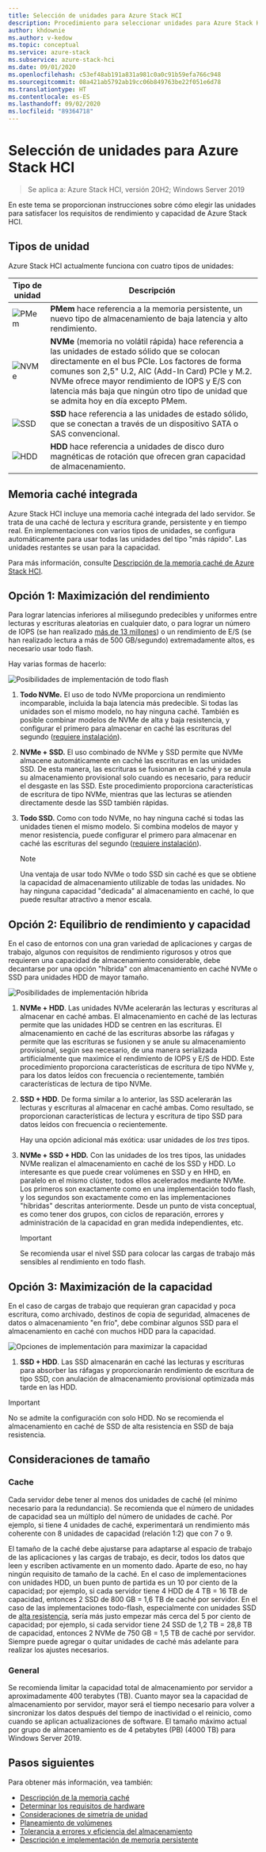 ```yaml
---
title: Selección de unidades para Azure Stack HCI
description: Procedimiento para seleccionar unidades para Azure Stack HCI.
author: khdownie
ms.author: v-kedow
ms.topic: conceptual
ms.service: azure-stack
ms.subservice: azure-stack-hci
ms.date: 09/01/2020
ms.openlocfilehash: c53ef48ab191a831a981c0a0c91b59efa766c948
ms.sourcegitcommit: 08a421ab5792ab19cc06b849763be22f051e6d78
ms.translationtype: HT
ms.contentlocale: es-ES
ms.lasthandoff: 09/02/2020
ms.locfileid: "89364718"
---
```

# <a name="choose-drives-for-azure-stack-hci"></a>Selección de unidades para Azure Stack HCI

> Se aplica a: Azure Stack HCI, versión 20H2; Windows Server 2019

En este tema se proporcionan instrucciones sobre cómo elegir las unidades para satisfacer los requisitos de rendimiento y capacidad de Azure Stack HCI.

## <a name="drive-types"></a>Tipos de unidad

Azure Stack HCI actualmente funciona con cuatro tipos de unidades:

| Tipo de unidad | Descripción |
|----------------------|--------------------------|
|![PMem](media/choose-drives/pmem-100px.png)|**PMem** hace referencia a la memoria persistente, un nuevo tipo de almacenamiento de baja latencia y alto rendimiento.|
|![NVMe](media/choose-drives/NVMe-100-px.png)|**NVMe** (memoria no volátil rápida) hace referencia a las unidades de estado sólido que se colocan directamente en el bus PCIe. Los factores de forma comunes son 2,5" U.2, AIC (Add-In Card) PCIe y M.2. NVMe ofrece mayor rendimiento de IOPS y E/S con latencia más baja que ningún otro tipo de unidad que se admita hoy en día excepto PMem.|
|![SSD](media/choose-drives/SSD-100-px.png)|**SSD** hace referencia a las unidades de estado sólido, que se conectan a través de un dispositivo SATA o SAS convencional.|
|![HDD](media/choose-drives/HDD-100-px.png)|**HDD** hace referencia a unidades de disco duro magnéticas de rotación que ofrecen gran capacidad de almacenamiento.|

## <a name="built-in-cache"></a>Memoria caché integrada

Azure Stack HCI incluye una memoria caché integrada del lado servidor. Se trata de una caché de lectura y escritura grande, persistente y en tiempo real. En implementaciones con varios tipos de unidades, se configura automáticamente para usar todas las unidades del tipo "más rápido". Las unidades restantes se usan para la capacidad.

Para más información, consulte [Descripción de la memoria caché de Azure Stack HCI](cache.md).

## <a name="option-1--maximizing-performance"></a>Opción 1: Maximización del rendimiento

Para lograr latencias inferiores al milisegundo predecibles y uniformes entre lecturas y escrituras aleatorias en cualquier dato, o para lograr un número de IOPS (se han realizado [más de 13 millones](https://techcommunity.microsoft.com/t5/storage-at-microsoft/the-new-hci-industry-record-13-7-million-iops-with-windows/ba-p/428314)) o un rendimiento de E/S (se han realizado lectura a más de 500 GB/segundo) extremadamente altos, es necesario usar todo flash.

Hay varias formas de hacerlo:

![Posibilidades de implementación de todo flash](media/choose-drives/All-Flash-Deployment-Possibilities.png)

1. **Todo NVMe.** El uso de todo NVMe proporciona un rendimiento incomparable, incluida la baja latencia más predecible. Si todas las unidades son el mismo modelo, no hay ninguna caché. También es posible combinar modelos de NVMe de alta y baja resistencia, y configurar el primero para almacenar en caché las escrituras del segundo ([requiere instalación](/windows-server/storage/storage-spaces/understand-the-cache#manual-configuration)).

2. **NVMe + SSD.** El uso combinado de NVMe y SSD permite que NVMe almacene automáticamente en caché las escrituras en las unidades SSD. De esta manera, las escrituras se fusionan en la caché y se anula su almacenamiento provisional solo cuando es necesario, para reducir el desgaste en las SSD. Este procedimiento proporciona características de escritura de tipo NVMe, mientras que las lecturas se atienden directamente desde las SSD también rápidas.

3. **Todo SSD.** Como con todo NVMe, no hay ninguna caché si todas las unidades tienen el mismo modelo. Si combina modelos de mayor y menor resistencia, puede configurar el primero para almacenar en caché las escrituras del segundo ([requiere instalación](/windows-server/storage/storage-spaces/understand-the-cache#manual-configuration)).

   >[!NOTE]
   > Una ventaja de usar todo NVMe o todo SSD sin caché es que se obtiene la capacidad de almacenamiento utilizable de todas las unidades. No hay ninguna capacidad "dedicada" al almacenamiento en caché, lo que puede resultar atractivo a menor escala.

## <a name="option-2--balancing-performance-and-capacity"></a>Opción 2: Equilibrio de rendimiento y capacidad

En el caso de entornos con una gran variedad de aplicaciones y cargas de trabajo, algunos con requisitos de rendimiento rigurosos y otros que requieren una capacidad de almacenamiento considerable, debe decantarse por una opción "híbrida" con almacenamiento en caché NVMe o SSD para unidades HDD de mayor tamaño.

![Posibilidades de implementación híbrida](media/choose-drives/Hybrid-Deployment-Possibilities.png)

1. **NVMe + HDD**. Las unidades NVMe acelerarán las lecturas y escrituras al almacenar en caché ambas. El almacenamiento en caché de las lecturas permite que las unidades HDD se centren en las escrituras. El almacenamiento en caché de las escrituras absorbe las ráfagas y permite que las escrituras se fusionen y se anule su almacenamiento provisional, según sea necesario, de una manera serializada artificialmente que maximice el rendimiento de IOPS y E/S de HDD. Este procedimiento proporciona características de escritura de tipo NVMe y, para los datos leídos con frecuencia o recientemente, también características de lectura de tipo NVMe.

2. **SSD + HDD**. De forma similar a lo anterior, las SSD acelerarán las lecturas y escrituras al almacenar en caché ambas. Como resultado, se proporcionan características de lectura y escritura de tipo SSD para datos leídos con frecuencia o recientemente.

    Hay una opción adicional más exótica: usar unidades de *los tres* tipos.

3. **NVMe + SSD + HDD.** Con las unidades de los tres tipos, las unidades NVMe realizan el almacenamiento en caché de los SSD y HDD. Lo interesante es que puede crear volúmenes en SSD y en HHD, en paralelo en el mismo clúster, todos ellos acelerados mediante NVMe. Los primeros son exactamente como en una implementación todo flash, y los segundos son exactamente como en las implementaciones "híbridas" descritas anteriormente. Desde un punto de vista conceptual, es como tener dos grupos, con ciclos de reparación, errores y administración de la capacidad en gran medida independientes, etc.

   >[!IMPORTANT]
   > Se recomienda usar el nivel SSD para colocar las cargas de trabajo más sensibles al rendimiento en todo flash.

## <a name="option-3--maximizing-capacity"></a>Opción 3: Maximización de la capacidad

En el caso de cargas de trabajo que requieran gran capacidad y poca escritura, como archivado, destinos de copia de seguridad, almacenes de datos o almacenamiento "en frío", debe combinar algunos SSD para el almacenamiento en caché con muchos HDD para la capacidad.

![Opciones de implementación para maximizar la capacidad](media/choose-drives/maximizing-capacity.png)

1. **SSD + HDD**. Las SSD almacenarán en caché las lecturas y escrituras para absorber las ráfagas y proporcionarán rendimiento de escritura de tipo SSD, con anulación de almacenamiento provisional optimizada más tarde en las HDD.

>[!IMPORTANT]
>No se admite la configuración con solo HDD. No se recomienda el almacenamiento en caché de SSD de alta resistencia en SSD de baja resistencia.

## <a name="sizing-considerations"></a>Consideraciones de tamaño

### <a name="cache"></a>Cache

Cada servidor debe tener al menos dos unidades de caché (el mínimo necesario para la redundancia). Se recomienda que el número de unidades de capacidad sea un múltiplo del número de unidades de caché. Por ejemplo, si tiene 4 unidades de caché, experimentará un rendimiento más coherente con 8 unidades de capacidad (relación 1:2) que con 7 o 9.

El tamaño de la caché debe ajustarse para adaptarse al espacio de trabajo de las aplicaciones y las cargas de trabajo, es decir, todos los datos que leen y escriben activamente en un momento dado. Aparte de eso, no hay ningún requisito de tamaño de la caché. En el caso de implementaciones con unidades HDD, un buen punto de partida es un 10 por ciento de la capacidad; por ejemplo, si cada servidor tiene 4 HDD de 4 TB = 16 TB de capacidad, entonces 2 SSD de 800 GB = 1,6 TB de caché por servidor. En el caso de las implementaciones todo-flash, especialmente con unidades SSD de [alta resistencia](https://techcommunity.microsoft.com/t5/storage-at-microsoft/understanding-ssd-endurance-drive-writes-per-day-dwpd-terabytes/ba-p/426024), sería más justo empezar más cerca del 5 por ciento de capacidad; por ejemplo, si cada servidor tiene 24 SSD de 1,2 TB = 28,8 TB de capacidad, entonces 2 NVMe de 750 GB = 1,5 TB de caché por servidor. Siempre puede agregar o quitar unidades de caché más adelante para realizar los ajustes necesarios.

### <a name="general"></a>General

Se recomienda limitar la capacidad total de almacenamiento por servidor a aproximadamente 400 terabytes (TB). Cuanto mayor sea la capacidad de almacenamiento por servidor, mayor será el tiempo necesario para volver a sincronizar los datos después del tiempo de inactividad o el reinicio, como cuando se aplican actualizaciones de software. El tamaño máximo actual por grupo de almacenamiento es de 4 petabytes (PB) (4000 TB) para Windows Server 2019.

## <a name="next-steps"></a>Pasos siguientes

Para obtener más información, vea también:

- [Descripción de la memoria caché](cache.md)
- [Determinar los requisitos de hardware](../deploy/before-you-start.md#determine-hardware-requirements)
- [Consideraciones de simetría de unidad](drive-symmetry-considerations.md)
- [Planeamiento de volúmenes](plan-volumes.md)
- [Tolerancia a errores y eficiencia del almacenamiento](fault-tolerance.md)
- [Descripción e implementación de memoria persistente](/windows-server/storage/storage-spaces/deploy-pmem)
